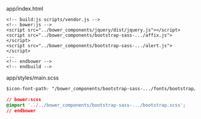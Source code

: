 
app/index.html

<pre><code class="html">&lt;!-- build:js scripts/vendor.js --&gt;
&lt;!-- bower:js --&gt;
&lt;script src=&quot;../bower_components/jquery/dist/jquery.js&quot;&gt;&lt;/script&gt;
&lt;script src=&quot;../bower_components/bootstrap-sass-.../affix.js&quot;&gt;&lt;/script&gt;
&lt;script src=&quot;../bower_components/bootstrap-sass-.../alert.js&quot;&gt;&lt;/script&gt;
...
&lt;!-- endbower --&gt;
&lt;!-- endbuild --&gt;
</code></pre>

app/styles/main.scss

```css
$icon-font-path: "/bower_components/bootstrap-sass-.../fonts/bootstrap/";

// bower:scss
@import '../../bower_components/bootstrap-sass-.../bootstrap.scss';
// endbower

```
